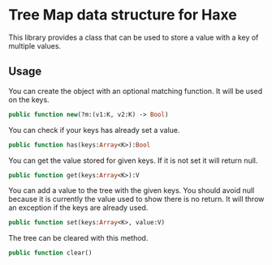 Tree Map data structure for Haxe
===
This library provides a class that can be used to store a value with a key of multiple values.

## Usage

You can create the object with an optional matching function. It will be used on the keys.
```haxe
public function new(?m:(v1:K, v2:K) -> Bool)
```

You can check if your keys has already set a value.
```haxe
public function has(keys:Array<K>):Bool
```

You can get the value stored for given keys. If it is not set it will return null.
```haxe
public function get(keys:Array<K>):V
```

You can add a value to the tree with the given keys. You should avoid null because it is currently the value used to show there is no return.
It will throw an exception if the keys are already used.
```haxe
public function set(keys:Array<K>, value:V)
```

The tree can be cleared with this method.
```haxe
public function clear()
```